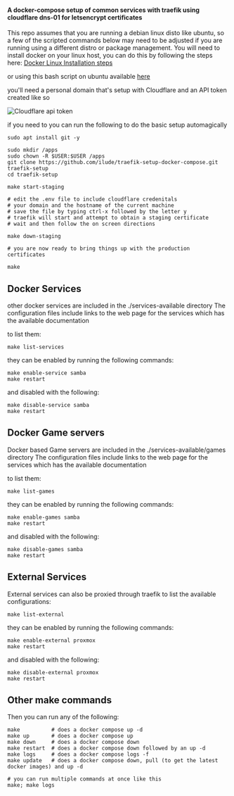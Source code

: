 #### A docker-compose setup of common services with traefik using cloudflare dns-01 for letsencrypt certificates

This repo assumes that you are running a debian linux disto like ubuntu, so a few of the scripted commands below may need to be adjusted if you are running using a different distro or package management. You will need to install docker on your linux host, you can do this by following the steps here:
[Docker Linux Installation steps](https://docs.docker.com/desktop/linux/install/#generic-installation-steps)

or using this bash script on ubuntu available [here](https://gist.github.com/ilude/52b775682ec6ea5cc31933f81cef49f6)

you'll need a personal domain that's setup with Cloudflare
and an API token created like so

![Cloudflare api token](https://cdn.discordapp.com/attachments/979867396800131104/985259853696102420/unknown.png "Cloudflare api token")


if you need to you can run the following to do the basic setup automagically

```
sudo apt install git -y

sudo mkdir /apps
sudo chown -R $USER:$USER /apps
git clone https://github.com/ilude/traefik-setup-docker-compose.git traefik-setup
cd traefik-setup

make start-staging

# edit the .env file to include cloudflare credenitals
# your domain and the hostname of the current machine
# save the file by typing ctrl-x followed by the letter y
# traefik will start and attempt to obtain a staging certificate
# wait and then follow the on screen directions

make down-staging

# you are now ready to bring things up with the production certificates

make

```

## Docker Services

other docker services are included in the ./services-available directory
The configuration files include links to the web page for the services which has 
the available documentation

to list them:
```
make list-services
```

they can be enabled by running the following commands:

```
make enable-service samba
make restart
```

and disabled with the following:
```
make disable-service samba
make restart
```

## Docker Game servers

Docker based Game servers are included in the ./services-available/games directory 
The configuration files include links to the web page for the services which has 
the available documentation

to list them:
```
make list-games
```

they can be enabled by running the following commands:

```
make enable-games samba
make restart
```

and disabled with the following:
```
make disable-games samba
make restart
```

## External Services
External services can also be proxied through traefik to list the available configurations:

```
make list-external
```

they can be enabled by running the following commands:

```
make enable-external proxmox
make restart
```

and disabled with the following:
```
make disable-external proxmox
make restart
```
## Other make commands

Then you can run any of the following:

```
make          # does a docker compose up -d
make up       # does a docker compose up
make down     # does a docker compose down
make restart  # does a docker compose down followed by an up -d
make logs     # does a docker compose logs -f
make update   # does a docker compose down, pull (to get the latest docker images) and up -d

# you can run multiple commands at once like this
make; make logs
```
